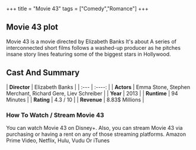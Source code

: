 +++
title = "Movie 43"
tags = ["Comedy","Romance"]
+++
## Movie 43 plot
Movie 43 is a movie directed by Elizabeth Banks It's about A series of interconnected short films follows a washed-up producer as he pitches insane story lines featuring some of the biggest stars in Hollywood.
## Cast And Summary
| **Director**      | Elizabeth Banks |
    | :---        |    :----:   |
    |  **Actors** | Emma Stone, Stephen Merchant, Richard Gere, Liev Schreiber |
    | **Year**   | 2013    |
    |  **Runtime** | 94 Minutes |
    |  **Rating** | 4.3 / 10 | 
    |  **Revenue** | 8.83$ Millions |
### How To Watch / Stream Movie 43
You can watch Movie 43 on Disney+.
Also, you can stream Movie 43 via purchasing or having a rent on any of those streaming platforms.
Amazon Prime Video, Netflix, Hulu, Vudu Or iTunes